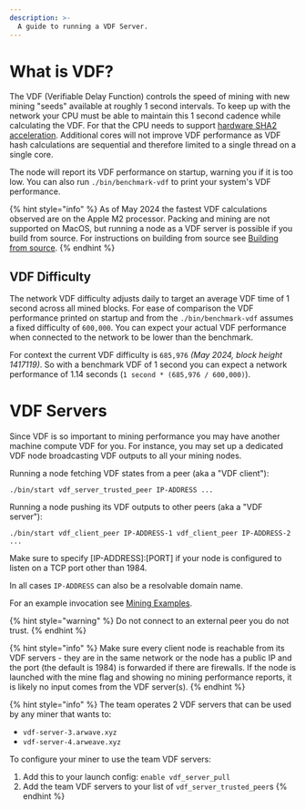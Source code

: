 ```yaml
---
description: >-
  A guide to running a VDF Server.
---
```


# What is VDF?

The VDF (Verifiable Delay Function) controls the speed of mining with new mining "seeds" available at roughly 1 second intervals. To keep up with the network your CPU must be able to maintain this 1 second cadence while calculating the VDF. For that the CPU needs to support [hardware SHA2 acceleration](https://en.wikipedia.org/wiki/Intel_SHA_extensions). Additional cores will not improve VDF performance as VDF hash calculations are sequential and therefore limited to a single thread on a single core.

The node will report its VDF performance on startup, warning you if it is too low. You can also run `./bin/benchmark-vdf` to print your system's VDF performance.

{% hint style="info" %}
As of May 2024 the fastest VDF calculations observed are on the Apple M2 processor. Packing and mining are not supported on MacOS, but running a node as a VDF server is possible if you build from source. For instructions on building from source see [Building from source](https://github.com/ArweaveTeam/arweave#building-from-source).
{% endhint %}

## VDF Difficulty

The network VDF difficulty adjusts daily to target an average VDF time of 1 second across all mined blocks. For ease of comparison the VDF performance printed on startup and from the `./bin/benchmark-vdf` assumes a fixed difficulty of `600,000`. You can expect your actual VDF performance when connected to the network to be lower than the benchmark.

For context the current VDF difficulty is `685,976` _(May 2024, block height 1417119)_. So with a benchmark VDF of 1 second you can expect a network performance of 1.14 seconds (`1 second * (685,976 / 600,000)`).

# VDF Servers

Since VDF is so important to mining performance you may have another machine compute VDF for you. For instance, you may set up a dedicated VDF node broadcasting VDF outputs to all your mining nodes.

Running a node fetching VDF states from a peer (aka a "VDF client"):

```
./bin/start vdf_server_trusted_peer IP-ADDRESS ...
```

Running a node pushing its VDF outputs to other peers (aka a "VDF server"):

```
./bin/start vdf_client_peer IP-ADDRESS-1 vdf_client_peer IP-ADDRESS-2 ...
```

Make sure to specify \[IP-ADDRESS]:\[PORT] if your node is configured to listen on a TCP port other than 1984.

In all cases `IP-ADDRESS` can also be a resolvable domain name.

For an example invocation see [Mining Examples](https://docs.arweave.org/developers/mining/examples#running-a-vdf-server).

{% hint style="warning" %}
Do not connect to an external peer you do not trust.&#x20;
{% endhint %}

{% hint style="info" %}
Make sure every client node is reachable from its VDF servers - they are in the same network or the node has a public IP and the port (the default is 1984) is forwarded if there are firewalls. If the node is launched with the mine flag and showing no mining performance reports, it is likely no input comes from the VDF server(s).
{% endhint %}

{% hint style="info" %}
The team operates 2 VDF servers that can be used by any miner that wants to:
- `vdf-server-3.arwave.xyz`
- `vdf-server-4.arweave.xyz`

To configure your miner to use the team VDF servers:
1. Add this to your launch config: `enable vdf_server_pull`
2. Add the team VDF servers to your list of `vdf_server_trusted_peer`s
{% endhint %}